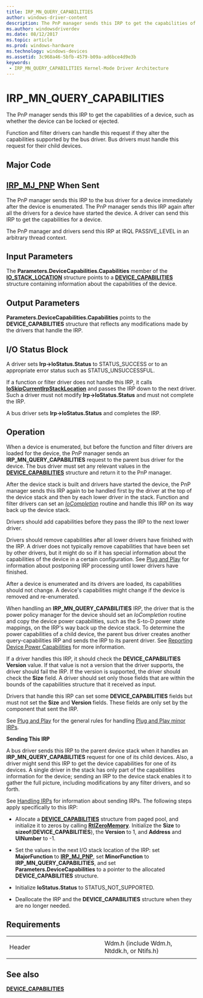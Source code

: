```yaml
---
title: IRP_MN_QUERY_CAPABILITIES
author: windows-driver-content
description: The PnP manager sends this IRP to get the capabilities of a device, such as whether the device can be locked or ejected.Function and filter drivers can handle this request if they alter the capabilities supported by the bus driver.
ms.author: windowsdriverdev
ms.date: 08/12/2017
ms.topic: article
ms.prod: windows-hardware
ms.technology: windows-devices
ms.assetid: 3c968a46-5bfb-4579-b09a-ad6bce4d9e3b
keywords:
 - IRP_MN_QUERY_CAPABILITIES Kernel-Mode Driver Architecture
---
```


# IRP\_MN\_QUERY\_CAPABILITIES


The PnP manager sends this IRP to get the capabilities of a device, such as whether the device can be locked or ejected.

Function and filter drivers can handle this request if they alter the capabilities supported by the bus driver. Bus drivers must handle this request for their child devices.

Major Code
----------

[**IRP\_MJ\_PNP**](irp-mj-pnp.md)
When Sent
---------

The PnP manager sends this IRP to the bus driver for a device immediately after the device is enumerated. The PnP manager sends this IRP again after all the drivers for a device have started the device. A driver can send this IRP to get the capabilities for a device.

The PnP manager and drivers send this IRP at IRQL PASSIVE\_LEVEL in an arbitrary thread context.

## Input Parameters


The **Parameters.DeviceCapabilities.Capabilities** member of the [**IO\_STACK\_LOCATION**](https://msdn.microsoft.com/library/windows/hardware/ff550659) structure points to a [**DEVICE\_CAPABILITIES**](https://msdn.microsoft.com/library/windows/hardware/ff543095) structure containing information about the capabilities of the device.

## Output Parameters


**Parameters.DeviceCapabilities.Capabilities** points to the **DEVICE\_CAPABILITIES** structure that reflects any modifications made by the drivers that handle the IRP.

## I/O Status Block


A driver sets **Irp-&gt;IoStatus.Status** to STATUS\_SUCCESS or to an appropriate error status such as STATUS\_UNSUCCESSFUL.

If a function or filter driver does not handle this IRP, it calls [**IoSkipCurrentIrpStackLocation**](https://msdn.microsoft.com/library/windows/hardware/ff550355) and passes the IRP down to the next driver. Such a driver must not modify **Irp-&gt;IoStatus.Status** and must not complete the IRP.

A bus driver sets **Irp-&gt;IoStatus.Status** and completes the IRP.

Operation
---------

When a device is enumerated, but before the function and filter drivers are loaded for the device, the PnP manager sends an **IRP\_MN\_QUERY\_CAPABILITIES** request to the parent bus driver for the device. The bus driver must set any relevant values in the [**DEVICE\_CAPABILITIES**](https://msdn.microsoft.com/library/windows/hardware/ff543095) structure and return it to the PnP manager.

After the device stack is built and drivers have started the device, the PnP manager sends this IRP again to be handled first by the driver at the top of the device stack and then by each lower driver in the stack. Function and filter drivers can set an [*IoCompletion*](https://msdn.microsoft.com/library/windows/hardware/ff548354) routine and handle this IRP on its way back up the device stack.

Drivers should add capabilities before they pass the IRP to the next lower driver.

Drivers should remove capabilities after all lower drivers have finished with the IRP. A driver does not typically remove capabilities that have been set by other drivers, but it might do so if it has special information about the capabilities of the device in a certain configuration. See [Plug and Play](https://msdn.microsoft.com/library/windows/hardware/ff547125) for information about postponing IRP processing until lower drivers have finished.

After a device is enumerated and its drivers are loaded, its capabilities should not change. A device's capabilities might change if the device is removed and re-enumerated.

When handling an **IRP\_MN\_QUERY\_CAPABILITIES** IRP, the driver that is the power policy manager for the device should set an *IoCompletion* routine and copy the device power capabilities, such as the S-to-D power state mappings, on the IRP's way back up the device stack. To determine the power capabilities of a child device, the parent bus driver creates another query-capabilities IRP and sends the IRP to its parent driver. See [Reporting Device Power Capabilities](https://msdn.microsoft.com/library/windows/hardware/ff561058) for more information.

If a driver handles this IRP, it should check the **DEVICE\_CAPABILITIES** **Version** value. If that value is not a version that the driver supports, the driver should fail the IRP. If the version is supported, the driver should check the **Size** field. A driver should set only those fields that are within the bounds of the capabilities structure that it received as input.

Drivers that handle this IRP can set some **DEVICE\_CAPABILITIES** fields but must not set the **Size** and **Version** fields. These fields are only set by the component that sent the IRP.

See [Plug and Play](https://msdn.microsoft.com/library/windows/hardware/ff547125) for the general rules for handling [Plug and Play minor IRPs](plug-and-play-minor-irps.md).

**Sending This IRP**

A bus driver sends this IRP to the parent device stack when it handles an **IRP\_MN\_QUERY\_CAPABILITIES** request for one of its child devices. Also, a driver might send this IRP to get the device capabilities for one of its devices. A single driver in the stack has only part of the capabilities information for the device; sending an IRP to the device stack enables it to gather the full picture, including modifications by any filter drivers, and so forth.

See [Handling IRPs](https://msdn.microsoft.com/library/windows/hardware/ff546847) for information about sending IRPs. The following steps apply specifically to this IRP:

-   Allocate a [**DEVICE\_CAPABILITIES**](https://msdn.microsoft.com/library/windows/hardware/ff543095) structure from paged pool, and initialize it to zeros by calling [**RtlZeroMemory**](https://msdn.microsoft.com/library/windows/hardware/ff563610). Initialize the **Size** to **sizeof**(**DEVICE\_CAPABILITIES**), the **Version** to 1, and **Address** and **UINumber** to -1.

-   Set the values in the next I/O stack location of the IRP: set **MajorFunction** to [**IRP\_MJ\_PNP**](irp-mj-pnp.md), set **MinorFunction** to **IRP\_MN\_QUERY\_CAPABILITIES**, and set **Parameters.DeviceCapabilities** to a pointer to the allocated **DEVICE\_CAPABILITIES** structure.

-   Initialize **IoStatus.Status** to STATUS\_NOT\_SUPPORTED.

-   Deallocate the IRP and the **DEVICE\_CAPABILITIES** structure when they are no longer needed.

Requirements
------------

<table>
<colgroup>
<col width="50%" />
<col width="50%" />
</colgroup>
<tbody>
<tr class="odd">
<td><p>Header</p></td>
<td>Wdm.h (include Wdm.h, Ntddk.h, or Ntifs.h)</td>
</tr>
</tbody>
</table>

## See also


[**DEVICE\_CAPABILITIES**](https://msdn.microsoft.com/library/windows/hardware/ff543095)

 

 




